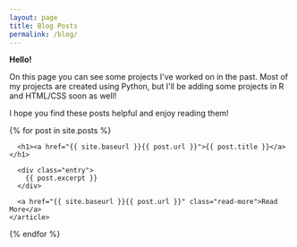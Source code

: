 ```yaml
---
layout: page
title: Blog Posts
permalink: /blog/
---
```


<div>
  
  <b>Hello!</b>

  <p>On this page you can see some projects I've worked on in the past. Most of my projects are created using Python, but I'll be adding some projects in R and HTML/CSS soon as well!</p>

  <p>I hope you find these posts helpful and enjoy reading them!</p>

</div>

<div class="posts">
  {% for post in site.posts %}
    <article class="post">

      <h1><a href="{{ site.baseurl }}{{ post.url }}">{{ post.title }}</a></h1>

      <div class="entry">
        {{ post.excerpt }}
      </div>

      <a href="{{ site.baseurl }}{{ post.url }}" class="read-more">Read More</a>
    </article>
  {% endfor %}
</div>
